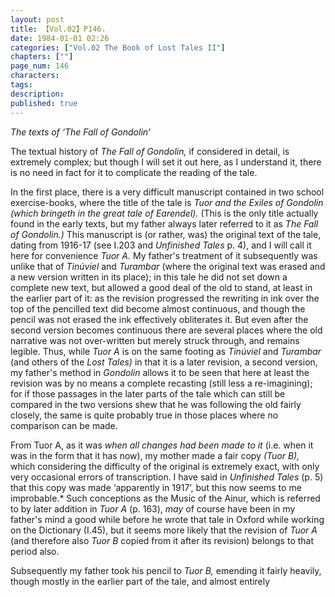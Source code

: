 ```yaml
---
layout: post
title: 【Vol.02】P146.
date: 1984-01-01 02:26
categories: ["Vol.02 The Book of Lost Tales II"]
chapters: [""]
page_num: 146
characters: 
tags: 
description: 
published: true
---
```


<I>The texts of ‘The Fall of Gondolin’</I>

The textual history of <I>The Fall of Gondolin, </I>if considered in detail, is extremely complex; but though I will set it out here, as I understand it, there is no need in fact for it to complicate the reading of the tale.

In the first place, there is a very difficult manuscript contained in two school exercise-books, where the title of the tale is <I>Tuor and the Exiles of Gondolin (which bringeth in the great tale of Earendel). </I>(This is the only title actually found in the early texts, but my father always later referred to it as <I>The Fall of Gondolin.) </I>This manuscript is (or rather, was) the original text of the tale, dating from 1916-17 (see I.203 and <I>Unfinished Tales </I>p. 4), and I will call it here for convenience <I>Tuor A. </I>My father's treatment of it subsequently was unlike that of <I>Tinúviel </I>and <I>Turambar </I>(where the original text was erased and a new version written in its place); in this tale he did not set down a complete new text, but allowed a good deal of the old to stand, at least in the earlier part of it: as the revision progressed the rewriting in ink over the top of the pencilled text did become almost continuous, and though the pencil was not erased the ink effectively obliterates it. But even after the second version becomes continuous there are several places where the old narrative was not over-written but merely struck through, and remains legible. Thus, while <I>Tuor A </I>is on the same footing as <I>Tinúviel </I>and <I>Turambar </I>(and others of the <I>Lost Tales) </I>in that it is a later revision, a second version, my father's method in <I>Gondolin </I>allows it to be seen that here at least the revision was by no means a complete recasting (still less a re-imagining); for if those passages in the later parts of the tale which can still be compared in the two versions shew that he was following the old fairly closely, the same is quite probably true in those places where no comparison can be made.

From Tuor A, as it was <I>when all changes had been made to it </I>(i.e. when it was in the form that it has now), my mother made a fair copy <I>(Tuor B), </I>which considering the difficulty of the original is extremely exact, with only very occasional errors of transcription. I have said in <I>Unfinished Tales </I>(p. 5) that this copy was made ‘apparently in 1917’, but this now seems to me improbable.\* Such conceptions as the Music of the Ainur, which is referred to by later addition in <I>Tuor A </I>(p. 163), <I>may </I>of course have been in my father's mind a good while before he wrote that tale in Oxford while working on the Dictionary (I.45), but it seems more likely that the revision of <I>Tuor A </I>(and therefore also <I>Tuor B </I>copied from it after its revision) belongs to that period also.

Subsequently my father took his pencil to <I>Tuor B, </I>emending it fairly heavily, though mostly in the earlier part of the tale, and almost entirely

